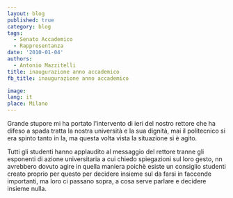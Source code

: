 ```yaml
---
layout: blog
published: true
category: blog
tags:
  - Senato Accademico
  - Rappresentanza
date: '2010-01-04'
authors:
  - Antonio Mazzitelli
title: inaugurazione anno accademico
fb_title: inaugurazione anno accademico

image: 
lang: it
place: Milano
---
```


Grande stupore mi ha portato l'intervento di ieri del nostro rettore che ha difeso a spada tratta la nostra università e la sua dignità, mai il politecnico si era spinto tanto in la, ma questa volta vista la situazione si è agito.

Tutti gli studenti hanno applaudito al messaggio del rettore tranne gli esponenti di azione universitaria a cui chiedo spiegazioni sul loro gesto, nn avrebbero dovuto agire in quella maniera poichè esiste un consiglio studenti creato proprio per questo per decidere insieme sul da farsi in faccende importanti, ma loro ci passano sopra, a cosa serve parlare e decidere insieme nulla.
